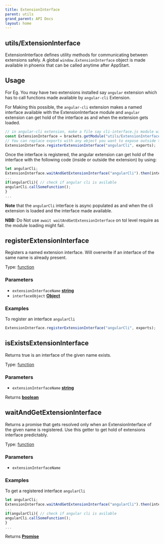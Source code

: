 ```yaml
---
title: ExtensionInterface
parent: utils
grand_parent: API Docs
layout: home
---
```

<!-- Generated by documentation.js. Update this documentation by updating the source code. -->

## utils/ExtensionInterface

ExtensionInterface defines utility methods for communicating between extensions safely.
A global `window.ExtensionInterface` object is made available in phoenix that can be called anytime after AppStart.

## Usage

For Eg. You may have two extensions installed say `angular` extension which has to call functions made available by
`angular-cli` Extension.

For Making this possible, the `angular-cli` extension makes a named interface available with the ExtensionInterface
module and `angular` extension can get hold of the interface as and when the extension gets loaded.

```js
// in angular-cli extension, make a file say cli-interface.js module within the extension, do the following:
const ExtensionInterface = brackets.getModule("utils/ExtensionInterface"),
// You can replace exports with any object you want to expose outside the extension really.
ExtensionInterface.registerExtensionInterface("angularCli", exports);
```

Once the interface is registered, the angular extension can get hold of the interface with the following code
(inside or outside the extension) by using:

```js
let angularCli;
ExtensionInterface.waitAndGetExtensionInterface("angularCli").then(interfaceObj=> angularCli = interfaceObj);
...
if(angularCli){ // check if angular cli is avilable
angularCli.callSomeFunction();
}
...
```

**Note** that the `angularCli` interface is async populated as and when the cli extension is loaded and the
interface made available.

**NBB:** Do Not use `await waitAndGetExtensionInterface` on tol level require as the module loading might fail.

## registerExtensionInterface

Registers a named extension interface. Will overwrite if an interface of the same name is already present.

Type: [function][1]

### Parameters

*   `extensionInterfaceName` **[string][2]** 
*   `interfaceObject` **[Object][3]** 

### Examples

To register an interface `angularCli`

```javascript
ExtensionInterface.registerExtensionInterface("angularCli", exports);
```

## isExistsExtensionInterface

Returns true is an interface of the given name exists.

Type: [function][1]

### Parameters

*   `extensionInterfaceName` **[string][2]** 

Returns **[boolean][4]** 

## waitAndGetExtensionInterface

Returns a promise that gets resolved only when an ExtensionInterface of the given name is registered. Use this
getter to get hold of extensions interface predictably.

Type: [function][1]

### Parameters

*   `extensionInterfaceName`  

### Examples

To get a registered interface `angularCli`

```javascript
let angularCli;
ExtensionInterface.waitAndGetExtensionInterface("angularCli").then(interfaceObj=> angularCli = interfaceObj);
...
if(angularCli){ // check if angular cli is avilable
angularCli.callSomeFunction();
}
...
```

Returns **[Promise][5]** 

[1]: https://developer.mozilla.org/docs/Web/JavaScript/Reference/Statements/function

[2]: https://developer.mozilla.org/docs/Web/JavaScript/Reference/Global_Objects/String

[3]: https://developer.mozilla.org/docs/Web/JavaScript/Reference/Global_Objects/Object

[4]: https://developer.mozilla.org/docs/Web/JavaScript/Reference/Global_Objects/Boolean

[5]: https://developer.mozilla.org/docs/Web/JavaScript/Reference/Global_Objects/Promise
